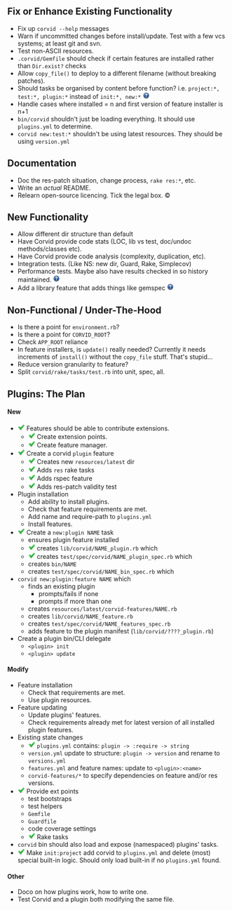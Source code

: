 Fix or Enhance Existing Functionality
-------------------------------------
* Fix up `corvid --help` messages
* Warn if uncommitted changes before install/update. Test with a few vcs systems; at least git and svn.
* Test non-ASCII resources.
* `.corvid/Gemfile` should check if certain features are installed rather than `Dir.exist?` checks
* Allow `copy_file()` to deploy to a different filename (without breaking patches).
* Should tasks be organised by content before function? i.e. `project:*, test:*, plugin:*` instead of `init:*, new:*` ![?](question.png)
* Handle cases where installed = n and first version of feature installer is n+1
* `bin/corvid` shouldn't just be loading everything. It should use `plugins.yml` to determine.
* `corvid new:test:*` shouldn't be using latest resources. They should be using `version.yml`

Documentation
-------------
* Doc the res-patch situation, change process, `rake res:*`, etc.
* Write an _actual_ README.
* Relearn open-source licencing. Tick the legal box. ©

New Functionality
-----------------
* Allow different dir structure than default
* Have Corvid provide code stats (LOC, lib vs test, doc/undoc methods/classes etc).
* Have Corvid provide code analysis (complexity, duplication, etc).
* Integration tests. (Like NS: new dir, Guard, Rake, Simplecov)
* Performance tests. Maybe also have results checked in so history maintained. ![?](question.png)
* Add a library feature that adds things like gemspec ![?](question.png)

Non-Functional / Under-The-Hood
-------------------------------
* Is there a point for `environment.rb`?
* Is there a point for `CORVID_ROOT`?
* Check `APP_ROOT` reliance
* In feature installers, is `update()` really needed? Currently it needs increments of `install()` without the `copy_file` stuff. That's stupid...
* Reduce version granularity to feature?
* Split `corvid/rake/tasks/test.rb` into unit, spec, all.

Plugins: The Plan
-----------------
#### New
* ![Done](done.png) Features should be able to contribute extensions.
  * ![Done](done.png) Create extension points.
  * ![Done](done.png) Create feature manager.
* ![Done](done.png) Create a corvid `plugin` feature
  * ![Done](done.png) Creates new `resources/latest` dir
  * ![Done](done.png) Adds `res` rake tasks
  * ![Done](done.png) Adds rspec feature
  * ![Done](done.png) Adds res-patch validity test
* Plugin installation
  * Add ability to install plugins.
  * Check that feature requirements are met.
  * Add name and require-path to `plugins.yml`
  * Install features.
* ![Done](done.png) Create a `new:plugin NAME` task
  * ensures plugin feature installed
  * ![Done](done.png) creates `lib/corvid/NAME_plugin.rb` which
  * ![Done](done.png) creates `test/spec/corvid/NAME_plugin_spec.rb` which
  * creates `bin/NAME`
  * creates `test/spec/corvid/NAME_bin_spec.rb` which
* `corvid new:plugin:feature NAME` which
  * finds an existing plugin
    * prompts/fails if none
    * prompts if more than one
  * creates `resources/latest/corvid-features/NAME.rb`
  * creates `lib/corvid/NAME_feature.rb`
  * creates `test/spec/corvid/NAME_features_spec.rb`
  * adds feature to the plugin manifest (`lib/corvid/????_plugin.rb`)
* Create a plugin bin/CLI delegate
  * `<plugin> init`
  * `<plugin> update`

#### Modify
* Feature installation
  * Check that requirements are met.
  * Use plugin resources.
* Feature updating
  * Update plugins' features.
  * Check requirements already met for latest version of all installed plugin features.
* Existing state changes
  * ![Done](done.png) `plugins.yml` contains: `plugin -> :require -> string`
  * `version.yml` update to structure: `plugin -> version` and rename to `versions.yml`
  * `features.yml` and feature names: update to `<plugin>:<name>`
  * `corvid-features/*` to specify dependencies on feature and/or res versions.
* ![Done](done.png) Provide ext points
  * test bootstraps
  * test helpers
  * `Gemfile`
  * `Guardfile`
  * code coverage settings
  * ![Done](done.png) Rake tasks
* `corvid` bin should also load and expose (namespaced) plugins' tasks.
* ![Done](done.png) Make `init:project` add corvid to `plugins.yml` and delete (most) special built-in logic.
  Should only load built-in if no `plugins.yml` found.

#### Other
* Doco on how plugins work, how to write one.
* Test Corvid and a plugin both modifying the same file.

